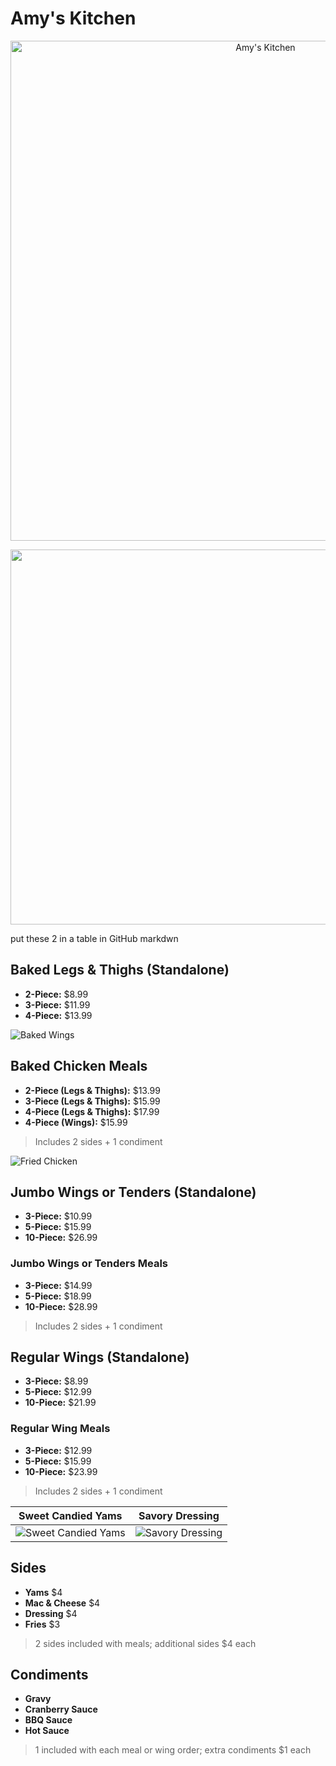 # Amy's Kitchen

<p align="center">
  <img src="https://github.com/djtoler/Amys-Kitchen-Menu/blob/main/ak.png" alt="Amy's Kitchen" width="800">
</p>





<p align="center">
  <img src="https://github.com/djtoler/Amys-Kitchen-Menu/blob/main/IMG_7365.jpg" width="600">
</p>


put these 2 in a table in GitHub markdwn

## Baked Legs & Thighs (Standalone)
- **2-Piece:** \$8.99  
- **3-Piece:** \$11.99  
- **4-Piece:** \$13.99  

![Baked Wings](https://github.com/djtoler/Amys-Kitchen-Menu/blob/main/IMG_7364.PNG)

## Baked Chicken Meals
- **2-Piece (Legs & Thighs):** \$13.99  
- **3-Piece (Legs & Thighs):** \$15.99  
- **4-Piece (Legs & Thighs):** \$17.99
- **4-Piece (Wings):** \$15.99  
> Includes 2 sides + 1 condiment

![Fried Chicken](https://github.com/djtoler/Amys-Kitchen-Menu/blob/main/IMG_7368.PNG)

## Jumbo Wings or Tenders (Standalone)
- **3-Piece:** \$10.99  
- **5-Piece:** \$15.99  
- **10-Piece:** \$26.99  

### Jumbo Wings or Tenders Meals
- **3-Piece:** \$14.99  
- **5-Piece:** \$18.99  
- **10-Piece:** \$28.99  
> Includes 2 sides + 1 condiment

## Regular Wings (Standalone)
- **3-Piece:** \$8.99  
- **5-Piece:** \$12.99  
- **10-Piece:** \$21.99  

### Regular Wing Meals
- **3-Piece:** \$12.99  
- **5-Piece:** \$15.99  
- **10-Piece:** \$23.99  
> Includes 2 sides + 1 condiment

| Sweet Candied Yams | Savory Dressing |
|--------------------|----------------|
| ![Sweet Candied Yams](https://github.com/djtoler/Amys-Kitchen-Menu/blob/main/IMG_7370.PNG) | ![Savory Dressing](https://github.com/djtoler/Amys-Kitchen-Menu/blob/main/IMG_7372.PNG) |

## Sides
- **Yams**  \$4 
- **Mac & Cheese**  \$4 
- **Dressing**  \$4 
- **Fries**   \$3
> 2 sides included with meals; additional sides \$4 each

## Condiments
- **Gravy**  
- **Cranberry Sauce**  
- **BBQ Sauce**  
- **Hot Sauce**  
> 1 included with each meal or wing order; extra condiments \$1 each
